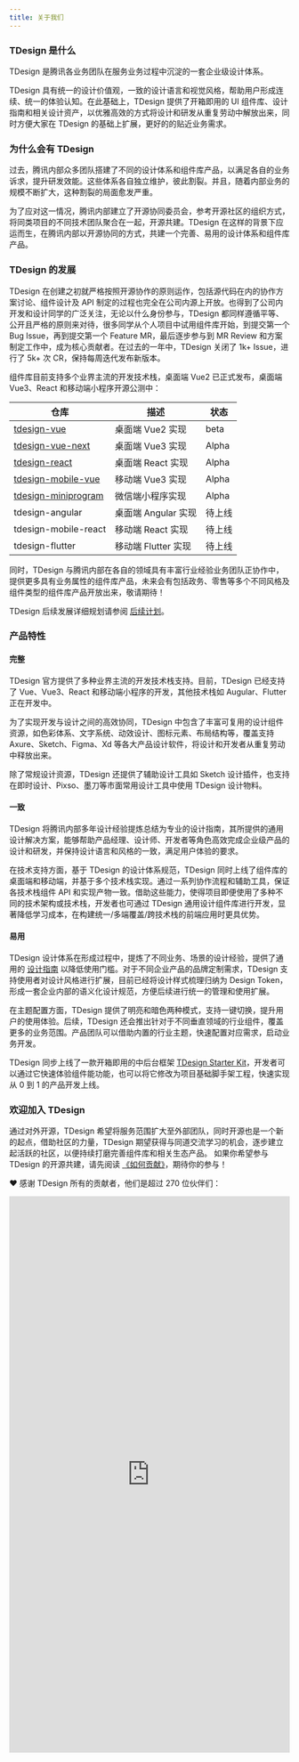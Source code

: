 ```yaml
---
title: 关于我们
---
```


### TDesign 是什么

TDesign 是腾讯各业务团队在服务业务过程中沉淀的一套企业级设计体系。

TDesign 具有统一的设计价值观，一致的设计语言和视觉风格，帮助用户形成连续、统一的体验认知。在此基础上，TDesign 提供了开箱即用的 UI 组件库、设计指南和相关设计资产，以优雅高效的方式将设计和研发从重复劳动中解放出来，同时方便大家在 TDesign 的基础上扩展，更好的的贴近业务需求。


### 为什么会有 TDesign

过去，腾讯内部众多团队搭建了不同的设计体系和组件库产品，以满足各自的业务诉求，提升研发效能。这些体系各自独立维护，彼此割裂。并且，随着内部业务的规模不断扩大，这种割裂的局面愈发严重。

为了应对这一情况，腾讯内部建立了开源协同委员会，参考开源社区的组织方式，将同类项目的不同技术团队聚合在一起，开源共建。TDesign 在这样的背景下应运而生，在腾讯内部以开源协同的方式，共建一个完善、易用的设计体系和组件库产品。


### TDesign 的发展

TDesign 在创建之初就严格按照开源协作的原则运作，包括源代码在内的协作方案讨论、组件设计及 API 制定的过程也完全在公司内源上开放。也得到了公司内开发和设计同学的广泛关注，无论以什么身份参与，TDesign 都同样遵循平等、公开且严格的原则来对待，很多同学从个人项目中试用组件库开始，到提交第一个 Bug Issue，再到提交第一个 Feature MR，最后逐步参与到 MR Review 和方案制定工作中，成为核心贡献者。在过去的一年中，TDesign 关闭了 1k+ Issue，进行了 5k+ 次 CR，保持每周迭代发布新版本。

组件库目前支持多个业界主流的开发技术栈，桌面端 Vue2 已正式发布，桌面端 Vue3、React 和移动端小程序开源公测中：

| 仓库                          | 描述                            | 状态   |
| ---------------------------- | ------------------------------ | ------ |
| [tdesign-vue]()              | 桌面端 Vue2 实现                 | beta   |
| [tdesign-vue-next]()         | 桌面端 Vue3 实现                 | Alpha  |
| [tdesign-react]()            | 桌面端 React 实现                | Alpha  |
| [tdesign-mobile-vue]()       | 移动端 Vue3 实现                 | Alpha  |
| [tdesign-miniprogram]()      | 微信端小程序实现                  | Alpha  |
| tdesign-angular              | 桌面端 Angular 实现              | 待上线  |
| tdesign-mobile-react         | 移动端 React 实现                | 待上线  |
| tdesign-flutter              | 移动端 Flutter 实现              | 待上线  |

同时，TDesign 与腾讯内部在各自的领域具有丰富行业经验业务团队正协作中，提供更多具有业务属性的组件库产品，未来会有包括政务、零售等多个不同风格及组件类型的组件库产品开放出来，敬请期待！

TDesign 后续发展详细规划请参阅 [后续计划](/about/roadmap)。

### 产品特性

#### 完整

TDesign 官方提供了多种业界主流的开发技术栈支持。目前，TDesign 已经支持了 Vue、Vue3、React 和移动端小程序的开发，其他技术栈如 Augular、Flutter 正在开发中。

为了实现开发与设计之间的高效协同，TDesign 中包含了丰富可复用的设计组件资源，如色彩体系、文字系统、动效设计、图标元素、布局结构等，覆盖支持 Axure、Sketch、Figma、Xd 等各大产品设计软件，将设计和开发者从重复劳动中释放出来。

除了常规设计资源，TDesign 还提供了辅助设计工具如 Sketch 设计插件，也支持在即时设计、Pixso、墨刀等市面常用设计工具中使用 TDesign 设计物料。

#### 一致

TDesign 将腾讯内部多年设计经验提炼总结为专业的设计指南，其所提供的通用设计解决方案，能够帮助产品经理、设计师、开发者等角色高效完成企业级产品的设计和研发，并保持设计语言和风格的一致，满足用户体验的要求。

在技术支持方面，基于 TDesign 的设计体系规范，TDesign 同时上线了组件库的桌面端和移动端，并基于多个技术栈实现。通过一系列协作流程和辅助工具，保证各技术栈组件 API 和实现产物一致。借助这些能力，使得项目即便使用了多种不同的技术架构或技术栈，开发者也可通过 TDesign 通用设计组件库进行开发，显著降低学习成本，在构建统一/多端覆盖/跨技术栈的前端应用时更具优势。

#### 易用

TDesign 设计体系在形成过程中，提炼了不同业务、场景的设计经验，提供了通用的 [设计指南]() 以降低使用门槛。对于不同企业产品的品牌定制需求，TDesign 支持使用者对设计风格进行扩展，目前已经将设计样式梳理归纳为 Design Token，形成一套企业内部的语义化设计规范，方便后续进行统一的管理和使用扩展。

在主题配置方面，TDesign 提供了明亮和暗色两种模式，支持一键切换，提升用户的使用体验。后续，TDesign 还会推出针对于不同垂直领域的行业组件，覆盖更多的业务范围。产品团队可以借助内置的行业主题，快速配置对应需求，启动业务开发。

TDesign 同步上线了一款开箱即用的中后台框架 [TDesign Starter Kit]()，开发者可以通过它快速体验组件能功能，也可以将它修改为项目基础脚手架工程，快速实现从 0 到 1 的产品开发上线。

### 欢迎加入 TDesign

通过对外开源，TDesign 希望将服务范围扩大至外部团队，同时开源也是一个新的起点，借助社区的力量，TDesign 期望获得与同道交流学习的机会，逐步建立起活跃的社区，以便持续打磨完善组件库和相关生态产品。
如果你希望参与 TDesign 的开源共建，请先阅读 [《如何贡献》](/about/contributing)，期待你的参与！

❤️ 感谢 TDesign 所有的贡献者，他们是超过 270 位伙伴们：
</br>

<iframe src="https://tdesign.woa.com/contributor.html" width="100%" height="1000" frameborder="0" scrolling="no" />
